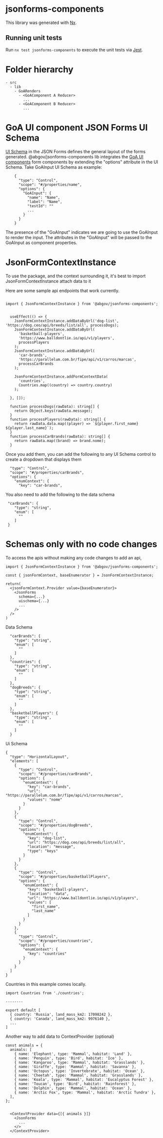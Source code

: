 # jsonforms-components

This library was generated with [Nx](https://nx.dev).

## Running unit tests

Run `nx test jsonforms-components` to execute the unit tests via [Jest](https://jestjs.io).

# Folder hierarchy

```
- src
  - lib
    - GoARenders
      - <GoAComponent A Reducer>
        ...
      - <GoAComponent B Reducer>
        ...
```

# GoA UI component JSON Forms UI Schema

[UI Schema](https://jsonforms.io/docs/uischema) in the JSON Forms defines the general layout of the forms generated. @abgov/jsonforms-components lib integrates the [GoA UI components](https://github.com/GovAlta/ui-components) form components by extending the "options" attribute in the UI Schema. Take GoAInput UI Schema as example:

```
    {
      "type": "Control",
      "scope": "#/properties/name",
      "options": {
        "GoAInput": {
          "name": "Name",
          "label": "Name",
          "testId": ""
          ...
        }
      }
    }
```

The presence of the "GoAInput" indicates we are going to use the GoAInput to render the input. The attributes in the "GoAInput" will be passed to the GoAInput as component properties.

# JsonFormContextInstance

To use the package, and the context surrounding it, it's best to import JsonFormContextInstance attach data to it

Here are some sample api endpoints that work currently.

```

import { JsonFormContextInstance } from '@abgov/jsonforms-components';


  useEffect(() => {
    JsonFormContextInstance.addDataByUrl('dog-list', 'https://dog.ceo/api/breeds/list/all', processDogs);
    JsonFormContextInstance.addDataByUrl(
      'basketball-players',
      'https://www.balldontlie.io/api/v1/players',
      processPlayers
    );
    JsonFormContextInstance.addDataByUrl(
      'car-brands',
      'https://parallelum.com.br/fipe/api/v1/carros/marcas',
      processCarBrands
    );

    JsonFormContextInstance.addFormContextData(
      'countries',
      Countries.map((country) => country.country)
    );

  }, []);

  function processDogs(rawData): string[] {
    return Object.keys(rawData.message);
  }
  function processPlayers(rawData): string[] {
    return rawData.data.map((player) => `${player.first_name} ${player.last_name}`);
  }
  function processCarBrands(rawData): string[] {
    return rawData.map((brand) => brand.nome);
  }

```

Once you add them, you can add the following to any UI Schema control to create a dropdown that displays them

```
  "type": "Control",
  "scope": "#/properties/carBrands",
  "options": {
    "enumContext": {
      "key": "car-brands",
```

You also need to add the following to the data schema

```
 "carBrands": {
    "type": "string",
    "enum": [
      ""
    ]
 }
```

# Schemas only with no code changes

To access the apis without making any code changes to add an api,

```
import { JsonFormContextInstance } from '@abgov/jsonforms-components';

const { jsonFormContext, baseEnumerator } = JsonFormContextInstance;

return(
  <jsonFormContext.Provider value={baseEnumerator}>
    <JsonForms
      schema={...}
      uischema={...}
      ...
    />
  />
)
```

Data Schema

```
  "carBrands": {
    "type": "string",
    "enum": [
      ""
    ]
  },
  "countries": {
    "type": "string",
    "enum": [
      ""
    ]
  },
  "dogBreeds": {
    "type": "string",
    "enum": [
      ""
    ]
  },
  "basketballPlayers": {
    "type": "string",
    "enum": [
      ""
    ]
  }
```

Ui Schema

```
{
  "type": "HorizontalLayout",
  "elements": [
    {
      "type": "Control",
      "scope": "#/properties/carBrands",
      "options": {
        "enumContext": {
          "key": "car-brands",
          "url": "https://parallelum.com.br/fipe/api/v1/carros/marcas",
          "values": "nome"
        }
      }
    },
    {
      "type": "Control",
      "scope": "#/properties/dogBreeds",
      "options": {
        "enumContext": {
          "key": "dog-list",
          "url": "https://dog.ceo/api/breeds/list/all",
          "location": "message",
          "type": "keys"
        }
      }
    },
    {
      "type": "Control",
      "scope": "#/properties/basketballPlayers",
      "options": {
        "enumContext": {
          "key": "basketball-players",
          "location": "data",
          "url": "https://www.balldontlie.io/api/v1/players",
          "values": [
            "first_name",
            "last_name"
          ]
        }
      }
    },
    {
      "type": "Control",
      "scope": "#/properties/countries",
      "options": {
        "enumContext": {
          "key": "countries"
        }
      }
    }
  ]
}
```

Countries in this example comes locally.

```
import Countries from './countries';

--------

export default [
  { country: 'Russia', land_mass_km2: 17098242 },
  { country: 'Canada', land_mass_km2: 9976140 },
  ...
]
```

Another way to add data to ContextProvider (optional)

```
const animals = {
  animals: [
    { name: 'Elephant', type: 'Mammal', habitat: 'Land' },
    { name: 'Penguin', type: 'Bird', habitat: 'Ice' },
    { name: 'Kangaroo', type: 'Mammal', habitat: 'Grasslands' },
    { name: 'Giraffe', type: 'Mammal', habitat: 'Savanna' },
    { name: 'Octopus', type: 'Invertebrate', habitat: 'Ocean' },
    { name: 'Cheetah', type: 'Mammal', habitat: 'Grasslands' },
    { name: 'Koala', type: 'Mammal', habitat: 'Eucalyptus Forest' },
    { name: 'Toucan', type: 'Bird', habitat: 'Rainforest' },
    { name: 'Dolphin', type: 'Mammal', habitat: 'Ocean' },
    { name: 'Arctic Fox', type: 'Mammal', habitat: 'Arctic Tundra' },
  ],
};


  <ContextProvider data={[{ animals }]}
    <JsonForms
      ...
    </>
  </ContextProvider>

```
